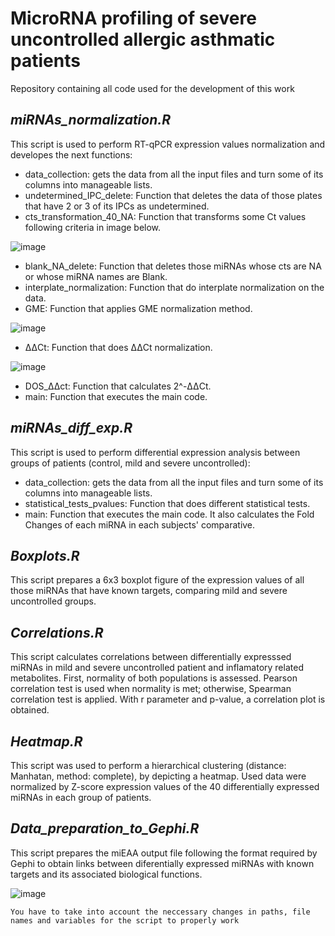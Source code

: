 # MicroRNA profiling of severe uncontrolled allergic asthmatic patients
Repository containing all code used for the development of this work

## _miRNAs_normalization.R_

This script is used to perform RT-qPCR expression values normalization and developes the next functions:
- data_collection: gets the data from all the input files and turn some of its columns into manageable lists.
- undetermined_IPC_delete: Function that deletes the data of those plates that have 2 or 3 of its IPCs as undetermined.
- cts_transformation_40_NA: Function that transforms some Ct values following criteria in image below.

![image](https://user-images.githubusercontent.com/67425702/206719120-02a46280-d95b-46b2-9951-87467cc38e1a.png)

- blank_NA_delete: Function that deletes those miRNAs whose cts are NA or whose miRNA names are Blank.
- interplate_normalization: Function that do interplate normalization on the data.
- GME: Function that applies GME normalization method.

![image](https://user-images.githubusercontent.com/67425702/206719972-6ff2d126-66bf-462b-afc9-a5065cca33df.png)

- ΔΔCt: Function that does ΔΔCt normalization.

![image](https://user-images.githubusercontent.com/67425702/206720501-ad3db4ab-830d-465e-9810-81d28cc9c039.png)

- DOS_ΔΔct: Function that calculates 2^-ΔΔCt.
- main: Function that executes the main code. 



## _miRNAs_diff_exp.R_

This script is used to perform differential expression analysis between groups of patients (control, mild and severe uncontrolled):
- data_collection: gets the data from all the input files and turn some of its columns into manageable lists.
- statistical_tests_pvalues: Function that does different statistical tests. 
- main: Function that executes the main code. It also calculates the Fold Changes of each miRNA in each subjects' comparative. 


## _Boxplots.R_

This script prepares a 6x3 boxplot figure of the expression values of all those miRNAs that have known targets, comparing mild and severe uncontrolled groups. 


## _Correlations.R_

This script calculates correlations between differentially expresssed miRNAs in mild and severe uncontrolled patient and inflamatory related metabolites. First, normality of both populations is assessed. Pearson correlation test is used when normality is met; otherwise, Spearman correlation test is applied. With r parameter and p-value, a correlation plot is obtained. 

## _Heatmap.R_
This script was used to perform a hierarchical clustering (distance: Manhatan, method: complete), by depicting a heatmap. Used data were normalized by Z-score expression values of the 40 differentially expressed miRNAs in each group of patients. 

## _Data_preparation_to_Gephi.R_
This script prepares the miEAA output file following the format required by Gephi to obtain links between diferentially expressed miRNAs with known targets and its associated biological functions. 

![image](https://user-images.githubusercontent.com/67425702/206741023-e6f04b70-05d2-4b68-bdd8-c0699455836c.png)


~~~
You have to take into account the neccessary changes in paths, file names and variables for the script to properly work
~~~
